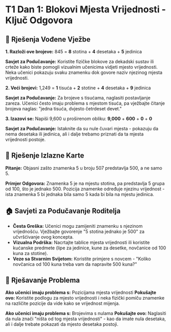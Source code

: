 # T1 Dan 1: Blokovi Mjesta Vrijednosti - Ključ Odgovora

## 📝 Rješenja Vođene Vježbe

**1. Razloži ove brojeve:** 
845 = **8** stotina + **4** desetaka + **5** jedinica

**Savjet za Podučavanje:** Koristite fizičke blokove za dekadski sustav ili crteže kako biste pomogli vizualnim učenicima vidjeti mjesto vrijednosti. Neka učenici pokazuju svaku znamenku dok govore naziv njezinog mjesta vrijednosti.

**2. Veći brojevi:**
1,249 = **1** tisuća + **2** stotine + **4** desetaka + **9** jedinica

**Savjet za Podučavanje:** Za brojeve s tisućama, naglasiti postavljanje zareza. Učenici često imaju problema s mjestom tisuća, pa vježbajte čitanje brojeva naglas: "jedna tisuća, dvjesto četrdeset devet."

**3. Izazovi se:**
Napiši 9,600 u proširenom obliku: **9,000** + **600** + **0** + **0**

**Savjet za Podučavanje:** Istaknite da su nule čuvari mjesta - pokazuju da nema desetaka ili jedinica, ali i dalje trebamo priznati da ta mjesta vrijednosti postoje.

## 🎯 Rješenje Izlazne Karte

**Pitanje:** Objasni zašto znamenka 5 u broju 507 predstavlja 500, a ne samo 5.

**Primjer Odgovora:** Znamenka 5 je na mjestu stotina, pa predstavlja 5 grupa od 100, što je jednako 500. Pozicija znamenke određuje njezinu vrijednost - ista znamenka 5 bi jednaka bila samo 5 kada bi bila na mjestu jedinica.

## 🏠 Savjeti za Podučavanje Roditelja

- **Česta Greška:** Učenici mogu zamijeniti znamenku s njezinom vrijednošću. Vježbajte govorenje "5 stotina jednako je 500" za učvršćivanje ovog koncepta.
- **Vizualna Podrška:** Nacrtajte tablice mjesta vrijednosti ili koristite kućanske predmete (lipe za jedinice, kune za desetke, novčanice od 100 kuna za stotine).
- **Veze sa Stvarnim Svijetom:** Koristite primjere s novcem - "Koliko novčanica od 100 kuna treba vam da napravite 500 kuna?"

## 🔧 Rješavanje Problema

**Ako učenici imaju problema s:** Pozicijama mjesta vrijednosti
**Pokušajte ovo:** Koristite podlogu za mjesto vrijednosti i neka fizički pomiču znamenke na različite pozicije da vide kako se vrijednost mijenja.

**Ako učenici imaju problema s:** Brojevima s nulama
**Pokušajte ovo:** Naglasiti da nula znači "ništa od tog mjesta vrijednosti" - kao da imate nula desetaka, ali i dalje trebate pokazati da mjesto desetaka postoji.